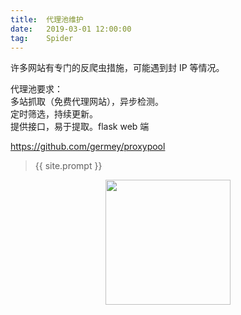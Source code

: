 ```yaml
---              
title:  代理池维护
date:   2019-03-01 12:00:00
tag:    Spider
---
```



<head><link rel="stylesheet" href="../css/rouge.css"></head>
许多网站有专门的反爬虫措施，可能遇到封 IP 等情况。    

代理池要求：    
多站抓取（免费代理网站），异步检测。    
定时筛选，持续更新。     
提供接口，易于提取。flask web 端

https://github.com/germey/proxypool














> {{ site.prompt }}    

<div  align="center">       
<img src="https://rengui520.github.io/images/wechart.jpg" width = "200" height = "200"/> 
